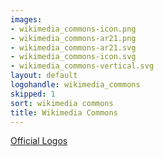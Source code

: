 ```yaml
---
images:
- wikimedia_commons-icon.png
- wikimedia_commons-ar21.png
- wikimedia_commons-ar21.svg
- wikimedia_commons-icon.svg
- wikimedia_commons-vertical.svg
layout: default
logohandle: wikimedia_commons
skipped: 1
sort: wikimedia commons
title: Wikimedia Commons
---
```


[Official Logos](https://commons.wikimedia.org/wiki/File:Commons-logo-en.svg)